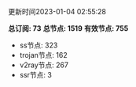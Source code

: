 更新时间2023-01-04 02:55:28

**总订阅: 73**
**总节点: 1519**
**有效节点: 755**
- ss节点: 323
- trojan节点: 162
- v2ray节点: 267
- ssr节点: 3

